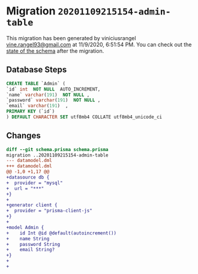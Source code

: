 # Migration `20201109215154-admin-table`

This migration has been generated by viniciusrangel <vine.rangel93@gmail.com> at 11/9/2020, 6:51:54 PM.
You can check out the [state of the schema](./schema.prisma) after the migration.

## Database Steps

```sql
CREATE TABLE `Admin` (
`id` int  NOT NULL  AUTO_INCREMENT,
`name` varchar(191)  NOT NULL ,
`password` varchar(191)  NOT NULL ,
`email` varchar(191)  ,
PRIMARY KEY (`id`)
) DEFAULT CHARACTER SET utf8mb4 COLLATE utf8mb4_unicode_ci
```

## Changes

```diff
diff --git schema.prisma schema.prisma
migration ..20201109215154-admin-table
--- datamodel.dml
+++ datamodel.dml
@@ -1,0 +1,17 @@
+datasource db {
+  provider = "mysql"
+  url = "***"
+}
+
+generator client {
+  provider = "prisma-client-js"
+}
+
+model Admin {
+    id Int @id @default(autoincrement())
+    name String
+    password String
+    email String?
+}
+
+
```


